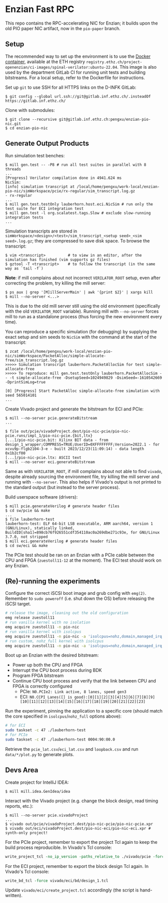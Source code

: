 # Enzian Fast RPC

This repo contains the RPC-accelerating NIC for Enzian; it builds upon the old
PIO paper NIC artifact, now in the `pio-paper` branch.

## Setup

The recommended way to set up the environment is to use the [Docker
container](./Dockerfile), available at the ETH registry
`registry.ethz.ch/project-openenzian/ci-images/spinal-verilator:ubuntu-22.04`.  This
image is also used by the department GitLab CI for running unit tests and
building bitstreams.  For a local setup, refer to the Dockerfile for
instructions.

Set up `git` to use SSH for all HTTPS links on the D-INFK GitLab:

```console
$ git config --global url.ssh://git@gitlab.inf.ethz.ch/.insteadOf https://gitlab.inf.ethz.ch/
```

Clone with submodules:

```console
$ git clone --recursive git@gitlab.inf.ethz.ch:pengxu/enzian-pio-nic.git
$ cd enzian-pio-nic
```

## Generate Output Products

Run simulation test benches:

```console
$ mill gen.test -- -P8 # run all test suites in parallel with 8 threads
...
[Progress] Verilator compilation done in 4941.624 ms
NicSim:
[info] simulation transcript at /local/home/pengxu/work-local/enzian-pio-nic/simWorkspace/pcie/rx-regular/sim_transcript.log.gz
- rx-regular
...
$ mill gen.test.testOnly lauberhorn.host.eci.NicSim # run only the test suite for ECI integration test
$ mill gen.test -l org.scalatest.tags.Slow # exclude slow-running integration tests
...
```

Simulation transcripts are stored in
`simWorkspace/<design>/<test>/sim_transcript_<setup seed>_<sim seed>.log.gz`;
they are compressed to save disk space.  To browse the transcript:

```console
$ vim <transcript>          # to view in an editor, after the simulation has finished (vim supports gz files)
$ gztool -T <transcript>    # to follow the transcript (in the same way as `tail -f`)
```

**Note**: if mill complains about not incorrect `VERILATOR_ROOT` setup, even
after correcting the problem, try killing the mill server:

```console
$ ps aux | grep '[M]illServerMain' | awk '{print $2}' | xargs kill
$ mill --no-server <...>
```

This is due to the old mill server still using the old environment
(specifically with the old `VERILATOR_ROOT` variable).  Running mill with
`--no-server` forces mill to run as a standalone process (thus forcing the new
environment every time).

You can reproduce a specific simulation (for debugging) by supplying the exact
setup and sim seeds to `NicSim` with the command at the start of the
transcript:

```console
$ zcat /local/home/pengxu/work-local/enzian-pio-nic/simWorkspace/PacketAlloc/simple-allocate-free/sim_transcript.log.gz
>>>>> Simulation transcript lauberhorn.PacketAllocSim for test simple-allocate-free
>>>>> To reproduce: mill gen.test.testOnly lauberhorn.PacketAllocSim -- -t simple-allocate-free -DsetupSeed=1024949829 -DsimSeed=-1610542669 -DprintSimLog=true

[0] [Progress] Start PacketAlloc simple-allocate-free simulation with seed 565014101
...
```

Create Vivado project and generate the bitstream for ECI and PCIe:

```console
$ mill --no-server pcie.generateBitstream
...

$ file out/pcie/vivadoProject.dest/pio-nic-pcie/pio-nic-pcie.runs/impl_1/pio-nic-pcie.{bit,ltx}
[...]/pio-nic-pcie.bit: Xilinx BIT data - from design_1_wrapper;COMPRESS=TRUE;UserID=0XFFFFFFFF;Version=2022.1 - for xcvu9p-flgb2104-3-e - built 2023/12/23(11:09:14) - data length 0x1b2cf00
[...]/pio-nic-pcie.ltx: ASCII text
$ mill --no-server eci.generateBitstream
```

Same as with `VERILATOR_ROOT`, if mill complains about not able to find
`vivado`, despite already sourcing the environment file, try killing the mill
server and running with `--no-server`.  This also helps if Vivado's output is
not printed to the standard output (but instead to the server process).

Build userspace software (drivers):

```console
$ mill pcie.generateVerilog # generate header files
$ cd sw/pcie && make
...
$ file lauberhorn-test
lauberhorn-test: ELF 64-bit LSB executable, ARM aarch64, version 1 (GNU/Linux), statically linked, BuildID[sha1]=898cb76f926551cdf354110ac0a269dbe271c93e, for GNU/Linux 3.7.0, not stripped
$ mill eci.generateVerilog # generate header files
$ cd sw/eci && make
```

The PCIe test should be ran on an Enzian with a PCIe cable between the CPU and
FPGA (`zuestoll11-12` at the moment).  The ECI test should work on any Enzian.

## (Re)-running the experiments

Configure the correct iSCSI boot image and grub config with `emg(2)`.  Remember
to `sudo poweroff` (i.e. shut down the OS) before releasing the iSCSI target.

```bash
# release the image, cleaning out the old configuration
emg release zuestoll11
# run vanilla kernel with no isolation
emg acquire zuestoll11 -n pio-nic
# run vanilla kernel with isolcpus
emg acquire zuestoll11 -n pio-nic -a 'isolcpus=nohz,domain,managed_irq,47 nohz_full=47 rcu_nocbs=47 irqaffinity=0-46 kthread_cpus=0-46 rcu_nocb_poll'
# run custom, nohz_full kernel with isolcpus
emg acquire zuestoll11 -n pio-nic -a 'isolcpus=nohz,domain,managed_irq,47 nohz_full=47 rcu_nocbs=47 irqaffinity=0-46 kthread_cpus=0-46 rcu_nocb_poll' -k 'pengxu/vmlinuz-5.4.0-196-generic' -i 'pengxu/initrd.img-5.4.0-196-generic'
```

Boot up an Enzian with the desired bitstream:
- Power up both the CPU and FPGA
- Interrupt the CPU boot process during BDK
- Program FPGA bitstream
- Continue CPU boot process and verify that the link between CPU and FPGA is correctly configured
  - PCIe: `N0.PCIe2: Link active, 8 lanes, speed gen3`
  - ECI: `N0.CCPI Lanes([] is good):[0][1][2][3][4][5][6][7][8][9][10][11][12][13][14][15][16][17][18][19][20][21][22][23]`

Run the experiment, pinning the application to a specific core (should match
the core specified in `isolcpus`/`nohz_full` options above):

```bash
# for ECI
sudo taskset -c 47 ./lauberhorn-test
# for PCIe
sudo taskset -c 47 ./lauberhorn-test 0004:90:00.0
```

Retrieve the `pcie_lat.csv`/`eci_lat.csv` and `loopback.csv` and run `data/*/plot.py` to generate plots.

## Devs Area

Create project for IntelliJ IDEA:

```console
$ mill mill.idea.GenIdea/idea
```

Interact with the Vivado project (e.g. change the block design, read timing
reports, etc.):

```console
$ mill --no-server pcie.vivadoProject
...
$ vivado out/pcie/vivadoProject.dest/pio-nic-pcie/pio-nic-pcie.xpr
$ vivado out/eci/vivadoProject.dest/pio-nic-eci/pio-nic-eci.xpr # synth-only project!
```

For the PCIe project, remember to export the project Tcl again to keep the
build process reproducible.  In Vivado's Tcl console:

```tcl
write_project_tcl -no_ip_version -paths_relative_to ./vivado/pcie -force vivado/pcie/create_project.tcl
```

For the ECI project, remember to export the block design Tcl again.  In
Vivado's Tcl console:

```tcl
write_bd_tcl -force vivado/eci/bd/design_1.tcl
```

Update `vivado/eci/create_project.tcl` accordingly (the script is
hand-written).
